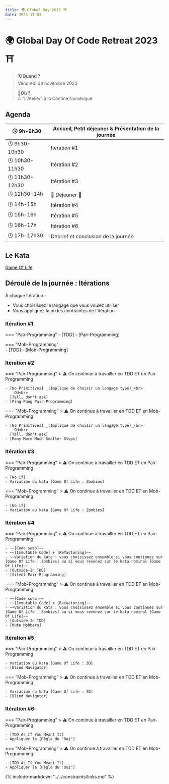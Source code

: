 ```yaml
---
title: 🌍 Global Day 2023 ⛩️
date: 2023-11-03
---
```

# 🌍 Global Day Of Code Retreat 2023 ⛩️

> **🗓️ Quand ?** <br> Vendredi 03 novembre 2023
>
> **📍Où ?** <br> A "L'Atelier" à la Cantine Numérique
<!-- more -->
## Agenda

| 🕓 9h-9h30     | Accueil, Petit déjeuner & Présentation de la journée |
|----------------|------------------------------------------------------|
| 🕓 9h30-10h30  | Itération \#1                                        |
| 🕓 10h30-11h30 | Itération \#2                                        |
| 🕓 11h30-12h30 | Itération \#3                                        |
| 🕓 12h30-14h   | 🍕 Déjeuner 🍕                                       |
| 🕓 14h-15h     | Itération \#4                                        |
| 🕓 15h-16h     | Itération \#5                                        |
| 🕓 16h-17h     | Itération \#6                                        |
| 🕓 17h-17h30   | Debrief et conclusion de la journée                  |

## Le Kata

[Game Of Life]

## Déroulé de la journée : Itérations

À chaque itération :

- Vous choisissez le langage que vous voulez utiliser
- Vous appliquez la ou les contraintes de l'itération

### Itération \#1

=== "Pair-Programming"
    - [TDD]
    - [Pair-Programming]

=== "Mob-Programming"   
    - [TDD]
    - [Mob-Programming]

### Itération \#2

=== "Pair-Programming"
    > :warning: On continue à travailler en TDD ET en Pair-Programming
    
    - [No Primitives] _(Implique de choisir un langage typé)_<br>
        OU<br>
      [Tell, don't ask]
    - [Ping-Pong Pair-Programming]

=== "Mob-Programming"
    > :warning: On continue à travailler en TDD ET en Mob-Programming

    - [No Primitives] _(Implique de choisir un langage typé)_<br>
        OU<br>
      [Tell, don't ask]
    - [Many More Much Smaller Steps]

### Itération \#3

=== "Pair-Programming"
    > :warning: On continue à travailler en TDD ET en Pair-Programming

    - [No if]
    - Variation du kata [Game Of Life : Zombies]

=== "Mob-Programming"
    > :warning: On continue à travailler en TDD ET en Mob-Programming

    - [No if]
    - Variation du kata [Game Of Life : Zombies]

### Itération \#4

=== "Pair-Programming"
    > :warning: On continue à travailler en TDD ET en Pair-Programming

    - ~~[Code swap]~~ 
    - ~~[Immutable Code] + [Refactoring]~~ 
    - ~~Variation du kata : vous choisissez ensemble si vous continuez sur [Game Of Life : Zombies] ou si vous revenez sur le kata nominal [Game Of Life]~~ 
    - [Outside-In TDD]
    - [Silent Pair-Programming]

=== "Mob-Programming"
    > :warning: On continue à travailler en TDD ET en Mob-Programming

    - ~~[Code swap]~~
    - ~~[Immutable Code] + [Refactoring]~~
    - ~~Variation du kata : vous choisissez ensemble si vous continuez sur [Game Of Life : Zombies] ou si vous revenez sur le kata nominal [Game Of Life]~~
    - [Outside-In TDD]
    - [Mute Mobbers]

### Itération \#5

=== "Pair-Programming"
    > :warning: On continue à travailler en TDD ET en Pair-Programming

    - Variation du kata [Game Of Life : 3D]
    - [Blind Navigator]

=== "Mob-Programming"
    > :warning: On continue à travailler en TDD ET en Mob-Programming

    - Variation du kata [Game Of Life : 3D]
    - [Blind Navigator]

### Itération \#6

=== "Pair-Programming"
    > :warning: On continue à travailler en TDD ET en Pair-Programming

    - [TDD As If You Meant It]
    - Appliquer la [Règle du "Oui"]

=== "Mob-Programming"
    > :warning: On continue à travailler en TDD ET en Mob-Programming

    - [TDD As If You Meant It]
    - Appliquer la [Règle du "Oui"]

{% include-markdown "../../constraints/links.md" %}

[Game Of Life]: ../../katas/game-of-life/index.md
[Game Of Life : Zombies]: ../../katas/game-of-life/index.md#zombies
[Game Of Life : 3D]: ../../katas/game-of-life/index.md#espace-a-trois-dimensions
